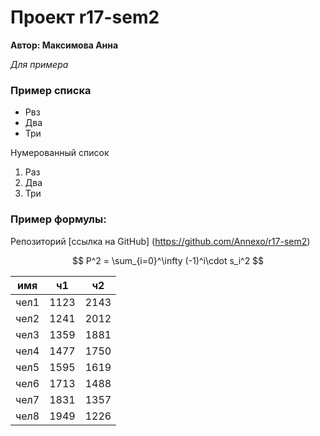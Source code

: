 # Проект r17-sem2 

**Автор: Максимова Анна**

*Для примера*

### Пример списка

* Рвз
* Два
* Три

Нумерованный список
1. Раз
2. Два
4. Три
### Пример формулы:

Репозиторий [ссылка на GitHub] (https://github.com/Annexo/r17-sem2)

$$ P^2 = \sum_{i=0}^\infty (-1)^i\cdot s_i^2 $$

|  имя |  ч1  |  ч2  |
|:----:|:----:|:----:|
| чел1 | 1123 | 2143 |
| чел2 | 1241 | 2012 |
| чел3 | 1359 | 1881 |
| чел4 | 1477 | 1750 |
| чел5 | 1595 | 1619 |
| чел6 | 1713 | 1488 |
| чел7 | 1831 | 1357 |
| чел8 | 1949 | 1226 |
